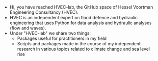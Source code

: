 - Hi, you have reached HVEC-lab, the GitHub space of Hessel Voortman Engineering Consultancy (HVEC).
- HVEC is an independent expert on flood defence and hydraulic engineering that uses Python for data analysis and hydraulic analyses (flow and waves).
- Under "HVEC-lab" we share two things:
  - Packages useful for practitioners in my field
  - Scripts and packages made in the course of my independent research in various topics related to climate change and sea level rise
